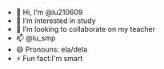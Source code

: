 - 👋 Hi, I’m @lu210609
- 👀 I’m interested in study
- 💞️ I’m looking to collaborate on my teacher
- 📫 @lu_smp
- 😄 Pronouns: ela/dela
- ⚡ Fun fact:I'm smart

